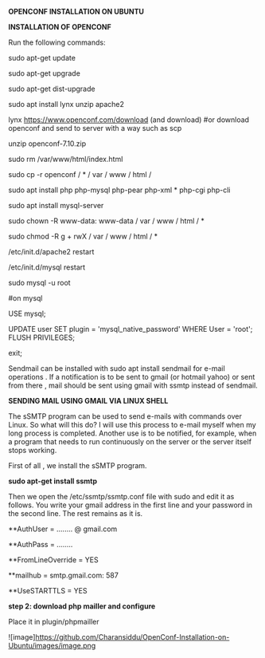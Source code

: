 **OPENCONF INSTALLATION ON UBUNTU**

**INSTALLATION OF OPENCONF**

Run the following commands:

sudo apt-get update

sudo apt-get upgrade

sudo apt-get dist-upgrade

sudo apt install lynx unzip apache2

lynx https://www.openconf.com/download (and download) #or download openconf and send to server with a way such as scp

unzip openconf-7.10.zip

sudo rm /var/www/html/index.html

sudo cp -r openconf / * / var / www / html /

sudo apt install php php-mysql php-pear php-xml * php-cgi php-cli

sudo apt install mysql-server

sudo chown -R www-data: www-data / var / www / html / *

sudo chmod -R g + rwX / var / www / html / *

/etc/init.d/apache2 restart

/etc/init.d/mysql restart

sudo mysql -u root

#on mysql

USE mysql; 

UPDATE user SET plugin = 'mysql_native_password' WHERE User = 'root'; 
FLUSH PRIVILEGES; 

exit;

Sendmail can be installed with sudo apt install sendmail for e-mail operations . If a notification is to be sent to gmail (or hotmail yahoo) or sent from there , mail should be sent using gmail with ssmtp instead of sendmail.

**SENDING MAIL USING GMAIL VIA LINUX SHELL**

The sSMTP program can be used to send e-mails with commands over Linux. So what will this do? I will use this process to e-mail myself when my long process is completed. Another use is to be notified, for example, when a program that needs to run continuously on the server or the server itself stops working.

First of all , we install the sSMTP program.

**sudo apt-get install ssmtp**

Then we open the /etc/ssmtp/ssmtp.conf file with sudo and edit it as follows. You write your gmail address in the first line and your password in the second line. The rest remains as it is.

**AuthUser = ........ @ gmail.com

**AuthPass = ........

**FromLineOverride = YES

**mailhub = smtp.gmail.com: 587

**UseSTARTTLS = YES

**step 2:
download php mailler and configure**

Place it in plugin/phpmailler

![image]https://github.com/Charansiddu/OpenConf-Installation-on-Ubuntu/images/image.png




